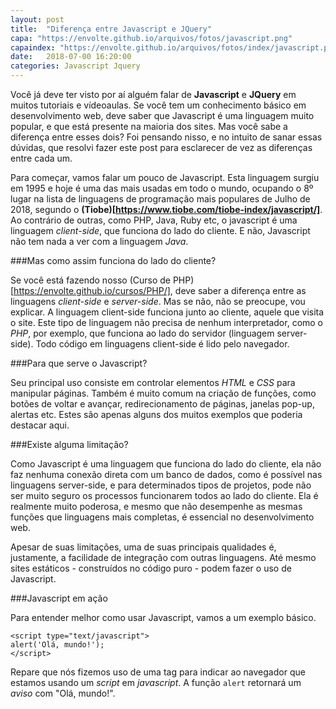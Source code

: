 ```yaml
---
layout: post
title:  "Diferença entre Javascript e JQuery"
capa: "https://envolte.github.io/arquivos/fotos/javascript.png"
capaindex: "https://envolte.github.io/arquivos/fotos/index/javascript.png"
date:   2018-07-00 16:20:00
categories: Javascript Jquery
---
```


Você já deve ter visto por aí alguém falar de **Javascript** e **JQuery** em muitos tutoriais e vídeoaulas. Se você tem um conhecimento básico em desenvolvimento web, deve saber que Javascript é uma linguagem muito popular, e que está presente na maioria dos sites. Mas você sabe a diferença entre esses dois? Foi pensando nisso, e no intuito de sanar essas dúvidas, que resolvi fazer este post para esclarecer de vez as diferenças entre cada um.

Para começar, vamos falar um pouco de Javascript. Esta linguagem surgiu em 1995 e hoje é uma das mais usadas em todo o mundo, ocupando o 8º lugar na lista de linguagens de programação mais populares de Julho de 2018, segundo o **(Tiobe)[https://www.tiobe.com/tiobe-index/javascript/]**. Ao contrário de outras, como PHP, Java, Ruby etc, o javascript é uma linguagem *client-side*, que funciona do lado do cliente. E não, Javascript não tem nada a ver com a linguagem *Java*.

###Mas como assim funciona do lado do cliente?

Se você está fazendo nosso (Curso de PHP)[https://envolte.github.io/cursos/PHP/], deve saber a diferença entre as linguagens *client-side* e *server-side*. Mas se não, não se preocupe, vou explicar. A linguagem client-side funciona junto ao cliente, aquele que visita o site. Este tipo de linguagem não precisa de nenhum interpretador, como o *PHP*, por exemplo, que funciona ao lado do servidor (linguagem server-side). Todo código em linguagens client-side é lido pelo navegador.

###Para que serve o Javascript?

Seu principal uso consiste em controlar elementos *HTML* e *CSS* para manipular páginas. Também é muito comum na criação de funções, como botões de voltar e avançar, redirecionamento de páginas, janelas pop-up, alertas etc. Estes são apenas alguns dos muitos exemplos que poderia destacar aqui.

###Existe alguma limitação?

Como Javascript é uma linguagem que funciona do lado do cliente, ela não faz nenhuma conexão direta com um banco de dados, como é possível nas linguagens server-side, e para determinados tipos de projetos, pode não ser muito seguro os processos funcionarem todos ao lado do cliente. Ela é realmente muito poderosa, e mesmo que não desempenhe as mesmas funções que linguagens mais completas, é essencial no desenvolvimento web. 

Apesar de suas limitações, uma de suas principais qualidades é, justamente, a facilidade de integração com outras linguagens. Até mesmo sites estáticos - construídos no código puro - podem fazer o uso de Javascript.

###Javascript em ação

Para entender melhor como usar Javascript, vamos a um exemplo básico.

    <script type="text/javascript">
    alert('Olá, mundo!');
    </script>
    
Repare que nós fizemos uso de uma tag para indicar ao navegador que estamos usando um *script* em *javascript*. A função ```alert``` retornará um *aviso* com "Olá, mundo!".
